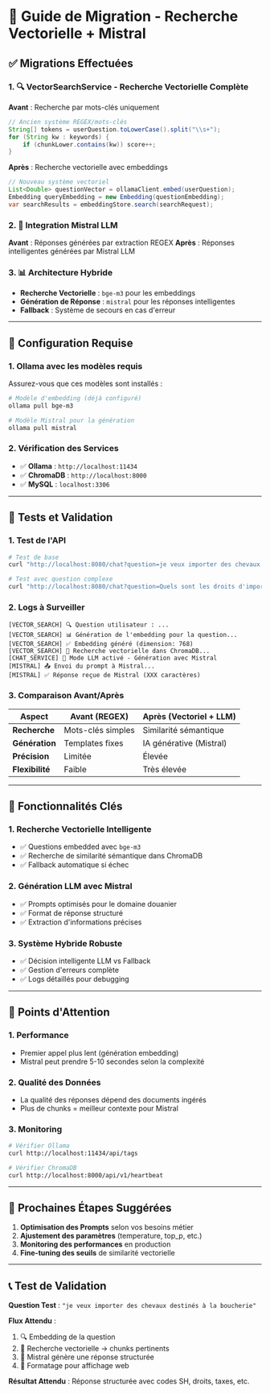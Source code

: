 # 🚀 Guide de Migration - Recherche Vectorielle + Mistral

## ✅ Migrations Effectuées

### 1. **🔍 VectorSearchService - Recherche Vectorielle Complète**

**Avant** : Recherche par mots-clés uniquement
```java
// Ancien système REGEX/mots-clés
String[] tokens = userQuestion.toLowerCase().split("\\s+");
for (String kw : keywords) {
    if (chunkLower.contains(kw)) score++;
}
```

**Après** : Recherche vectorielle avec embeddings
```java
// Nouveau système vectoriel
List<Double> questionVector = ollamaClient.embed(userQuestion);
Embedding queryEmbedding = new Embedding(questionEmbedding);
var searchResults = embeddingStore.search(searchRequest);
```

### 2. **🤖 Integration Mistral LLM**

**Avant** : Réponses générées par extraction REGEX
**Après** : Réponses intelligentes générées par Mistral LLM

### 3. **📊 Architecture Hybride**

- **Recherche Vectorielle** : `bge-m3` pour les embeddings
- **Génération de Réponse** : `mistral` pour les réponses intelligentes  
- **Fallback** : Système de secours en cas d'erreur

---

## 🔧 Configuration Requise

### 1. **Ollama avec les modèles requis**

Assurez-vous que ces modèles sont installés :

```bash
# Modèle d'embedding (déjà configuré)
ollama pull bge-m3

# Modèle Mistral pour la génération
ollama pull mistral
```

### 2. **Vérification des Services**

- ✅ **Ollama** : `http://localhost:11434`
- ✅ **ChromaDB** : `http://localhost:8000`  
- ✅ **MySQL** : `localhost:3306`

---

## 🧪 Tests et Validation

### 1. **Test de l'API**

```bash
# Test de base
curl "http://localhost:8080/chat?question=je veux importer des chevaux destinés à la boucherie&sessionId=test"

# Test avec question complexe
curl "http://localhost:8080/chat?question=Quels sont les droits d'importation pour les équidés vivants?&sessionId=test"
```

### 2. **Logs à Surveiller**

```
[VECTOR_SEARCH] 🔍 Question utilisateur : ...
[VECTOR_SEARCH] 📊 Génération de l'embedding pour la question...
[VECTOR_SEARCH] ✅ Embedding généré (dimension: 768)
[VECTOR_SEARCH] 🔎 Recherche vectorielle dans ChromaDB...
[CHAT_SERVICE] 🤖 Mode LLM activé - Génération avec Mistral
[MISTRAL] 📤 Envoi du prompt à Mistral...
[MISTRAL] ✅ Réponse reçue de Mistral (XXX caractères)
```

### 3. **Comparaison Avant/Après**

| Aspect | Avant (REGEX) | Après (Vectoriel + LLM) |
|--------|---------------|-------------------------|
| **Recherche** | Mots-clés simples | Similarité sémantique |
| **Génération** | Templates fixes | IA générative (Mistral) |
| **Précision** | Limitée | Élevée |
| **Flexibilité** | Faible | Très élevée |

---

## 🎯 Fonctionnalités Clés

### 1. **Recherche Vectorielle Intelligente**
- ✅ Questions embedded avec `bge-m3`
- ✅ Recherche de similarité sémantique dans ChromaDB
- ✅ Fallback automatique si échec

### 2. **Génération LLM avec Mistral**
- ✅ Prompts optimisés pour le domaine douanier
- ✅ Format de réponse structuré
- ✅ Extraction d'informations précises

### 3. **Système Hybride Robuste**
- ✅ Décision intelligente LLM vs Fallback
- ✅ Gestion d'erreurs complète
- ✅ Logs détaillés pour debugging

---

## 🚨 Points d'Attention

### 1. **Performance**
- Premier appel plus lent (génération embedding)
- Mistral peut prendre 5-10 secondes selon la complexité

### 2. **Qualité des Données**
- La qualité des réponses dépend des documents ingérés
- Plus de chunks = meilleur contexte pour Mistral

### 3. **Monitoring**
```bash
# Vérifier Ollama
curl http://localhost:11434/api/tags

# Vérifier ChromaDB
curl http://localhost:8000/api/v1/heartbeat
```

---

## 🔮 Prochaines Étapes Suggérées

1. **Optimisation des Prompts** selon vos besoins métier
2. **Ajustement des paramètres** (temperature, top_p, etc.)
3. **Monitoring des performances** en production
4. **Fine-tuning des seuils** de similarité vectorielle

---

## 📞 Test de Validation

**Question Test** : `"je veux importer des chevaux destinés à la boucherie"`

**Flux Attendu** :
1. 🔍 Embedding de la question
2. 🎯 Recherche vectorielle → chunks pertinents
3. 🤖 Mistral génère une réponse structurée
4. 🎨 Formatage pour affichage web

**Résultat Attendu** : Réponse structurée avec codes SH, droits, taxes, etc.
